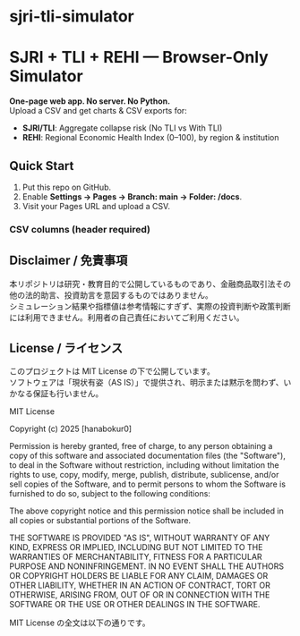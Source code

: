 # sjri-tli-simulator
# SJRI + TLI + REHI — Browser-Only Simulator 

**One-page web app. No server. No Python.**  
Upload a CSV and get charts & CSV exports for:
- **SJRI/TLI**: Aggregate collapse risk (No TLI vs With TLI)
- **REHI**: Regional Economic Health Index (0–100), by region & institution

## Quick Start
1. Put this repo on GitHub.
2. Enable **Settings → Pages → Branch: main → Folder: /docs**.
3. Visit your Pages URL and upload a CSV.

### CSV columns (header required)

## Disclaimer / 免責事項

本リポジトリは研究・教育目的で公開しているものであり、金融商品取引法その他の法的助言、投資助言を意図するものではありません。  
シミュレーション結果や指標値は参考情報にすぎず、実際の投資判断や政策判断には利用できません。利用者の自己責任においてご利用ください。  

## License / ライセンス

このプロジェクトは MIT License の下で公開しています。  
ソフトウェアは「現状有姿（AS IS）」で提供され、明示または黙示を問わず、いかなる保証も行いません。  

MIT License

Copyright (c) 2025 [hanabokur0]

Permission is hereby granted, free of charge, to any person obtaining a copy
of this software and associated documentation files (the "Software"), to deal
in the Software without restriction, including without limitation the rights
to use, copy, modify, merge, publish, distribute, sublicense, and/or sell
copies of the Software, and to permit persons to whom the Software is
furnished to do so, subject to the following conditions:

The above copyright notice and this permission notice shall be included in all
copies or substantial portions of the Software.

THE SOFTWARE IS PROVIDED "AS IS", WITHOUT WARRANTY OF ANY KIND, EXPRESS OR
IMPLIED, INCLUDING BUT NOT LIMITED TO THE WARRANTIES OF MERCHANTABILITY,
FITNESS FOR A PARTICULAR PURPOSE AND NONINFRINGEMENT. IN NO EVENT SHALL THE
AUTHORS OR COPYRIGHT HOLDERS BE LIABLE FOR ANY CLAIM, DAMAGES OR OTHER
LIABILITY, WHETHER IN AN ACTION OF CONTRACT, TORT OR OTHERWISE, ARISING FROM,
OUT OF OR IN CONNECTION WITH THE SOFTWARE OR THE USE OR OTHER DEALINGS IN THE
SOFTWARE.

MIT License の全文は以下の通りです。
